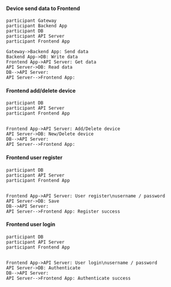 #### Device send data to Frontend
```sequence
participant Gateway
participant Backend App
participant DB
participant API Server
participant Frontend App

Gateway->Backend App: Send data 
Backend App->DB: Write data
Frontend App->API Server: Get data
API Server->DB: Read data
DB-->API Server:
API Server-->Frontend App:
```

#### Frontend add/delete device
```sequence
participant DB
participant API Server
participant Frontend App


Frontend App->API Server: Add/Delete device
API Server->DB: New/Delete device
DB-->API Server:
API Server-->Frontend App:
```

#### Frontend user register
```sequence
participant DB
participant API Server
participant Frontend App


Frontend App->API Server: User register\nusername / password
API Server->DB: Save 
DB-->API Server:
API Server-->Frontend App: Register success
```

#### Frontend user login
```sequence
participant DB
participant API Server
participant Frontend App


Frontend App->API Server: User login\nusername / password
API Server->DB: Authenticate 
DB-->API Server:
API Server-->Frontend App: Authenticate success
```

